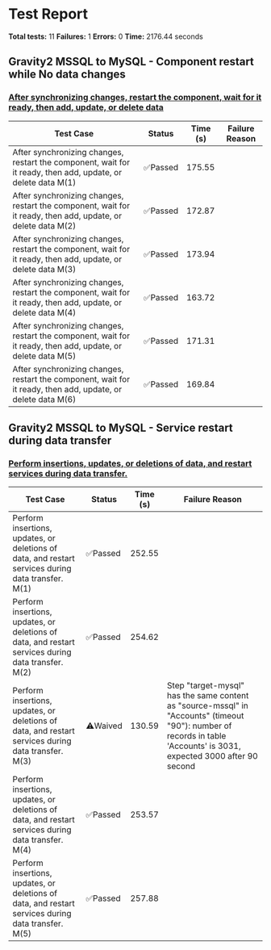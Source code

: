# Test Report

**Total tests:** 11
**Failures:** 1
**Errors:** 0
**Time:** 2176.44 seconds

## Gravity2 MSSQL to MySQL - Component restart while No data changes


### [After synchronizing changes, restart the component, wait for it ready, then add, update, or delete data](https://github.com/BrobridgeOrg/End-to-End-test/tree/main/single_point_of_failure_test/single_point_failure.feature#L17)

| Test Case | Status | Time (s) | Failure Reason |
|-----------|--------|----------|----------------|
| After synchronizing changes, restart the component, wait for it ready, then add, update, or delete data M(1)  | ✅Passed | 175.55 |  |
| After synchronizing changes, restart the component, wait for it ready, then add, update, or delete data M(2)  | ✅Passed | 172.87 |  |
| After synchronizing changes, restart the component, wait for it ready, then add, update, or delete data M(3)  | ✅Passed | 173.94 |  |
| After synchronizing changes, restart the component, wait for it ready, then add, update, or delete data M(4)  | ✅Passed | 163.72 |  |
| After synchronizing changes, restart the component, wait for it ready, then add, update, or delete data M(5)  | ✅Passed | 171.31 |  |
| After synchronizing changes, restart the component, wait for it ready, then add, update, or delete data M(6)  | ✅Passed | 169.84 |  |

## Gravity2 MSSQL to MySQL - Service restart during data transfer


### [Perform insertions, updates, or deletions of data, and restart services during data transfer.](https://github.com/BrobridgeOrg/End-to-End-test/tree/main/single_point_of_failure_test/service_restart_during_data_transfer.feature#L17)

| Test Case | Status | Time (s) | Failure Reason |
|-----------|--------|----------|----------------|
| Perform insertions, updates, or deletions of data, and restart services during data transfer. M(1)  | ✅Passed | 252.55 |  |
| Perform insertions, updates, or deletions of data, and restart services during data transfer. M(2)  | ✅Passed | 254.62 |  |
| Perform insertions, updates, or deletions of data, and restart services during data transfer. M(3)  | ⚠️Waived | 130.59 | Step "target-mysql" has the same content as "source-mssql" in "Accounts" (timeout "90"): number of records in table 'Accounts' is 3031, expected 3000 after 90 second |
| Perform insertions, updates, or deletions of data, and restart services during data transfer. M(4)  | ✅Passed | 253.57 |  |
| Perform insertions, updates, or deletions of data, and restart services during data transfer. M(5)  | ✅Passed | 257.88 |  |

